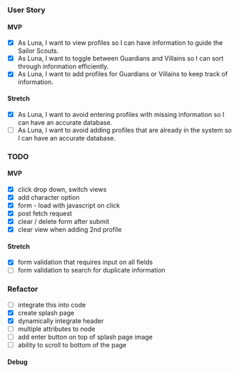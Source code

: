 ### User Story

#### MVP
- [x] As Luna, I want to view profiles so I can have information to guide the Sailor Scouts.
- [x] As Luna, I want to toggle between Guardians and Villains so I can sort through information efficiently.
- [x] As Luna, I want to add profiles for Guardians or Villains to keep track of information.

#### Stretch
- [x] As Luna, I want to avoid entering profiles with missing information so I can have an accurate database.
- [ ] As Luna, I want to avoid adding profiles that are already in the system so I can have an accurate database.

### TODO
#### MVP
- [x] click drop down, switch views
- [x] add character option
- [x] form - load with javascript on click
- [x] post fetch request
- [x] clear / delete form after submit
- [x] clear view when adding 2nd profile

#### Stretch
- [x] form validation that requires input on all fields
- [ ] form validation to search for duplicate information

### Refactor
- [ ] integrate this into code
- [x] create splash page
- [x] dynamically integrate header
- [ ] multiple attributes to node
- [ ] add enter button on top of splash page image
- [ ] ability to scroll to bottom of the page

#### Debug
